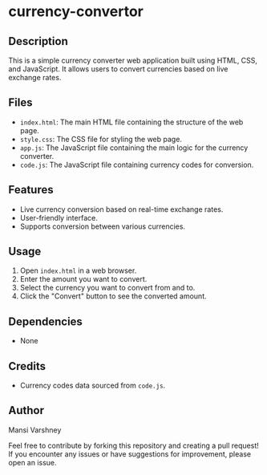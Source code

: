 # currency-convertor

## Description
This is a simple currency converter web application built using HTML, CSS, and JavaScript. It allows users to convert currencies based on live exchange rates.

## Files
- `index.html`: The main HTML file containing the structure of the web page.
- `style.css`: The CSS file for styling the web page.
- `app.js`: The JavaScript file containing the main logic for the currency converter.
- `code.js`: The JavaScript file containing currency codes for conversion.

## Features
- Live currency conversion based on real-time exchange rates.
- User-friendly interface.
- Supports conversion between various currencies.

## Usage
1. Open `index.html` in a web browser.
2. Enter the amount you want to convert.
3. Select the currency you want to convert from and to.
4. Click the "Convert" button to see the converted amount.

## Dependencies
- None

## Credits
- Currency codes data sourced from `code.js`.

## Author
Mansi Varshney

Feel free to contribute by forking this repository and creating a pull request! If you encounter any issues or have suggestions for improvement, please open an issue.
